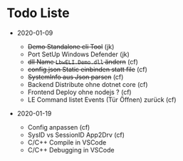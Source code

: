 # Todo Liste 

* 2020-01-09 
    * ~~Demo Standalone cli Tool~~ (jk)
	* Port SetUp Windows Defender (jk)
	* ~~dll Name `LbwELI.Demo.dll` ändern~~ (cf)
	* ~~config.json Static einbinden statt file~~ (cf)
	* ~~SystemInfo aus Json parsen~~ (cf)
	* Backend  Distribute ohne dotnet core (cf)
	* Frontend Deploy ohne nodejs ? (cf) 
	* LE Command listet Events (Tür Öffnen) zurück (cf)

* 2020-01-19
    * Config anpassen (cf)
    * SysID vs SessionID App2Drv (cf)
    * C/C++ Compile in VSCode 
    * C/C++ Debugging in VSCode

